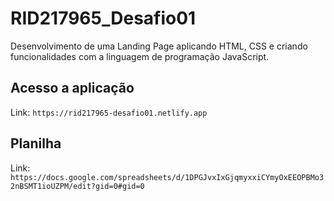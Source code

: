 # RID217965_Desafio01
Desenvolvimento de uma Landing Page aplicando HTML, CSS e criando funcionalidades com a linguagem de programação JavaScript.

## Acesso a aplicação
Link: `https://rid217965-desafio01.netlify.app`

## Planilha
Link: `https://docs.google.com/spreadsheets/d/1DPGJvxIxGjqmyxxiCYmyOxEEOPBMo32nBSMT1ioUZPM/edit?gid=0#gid=0`
